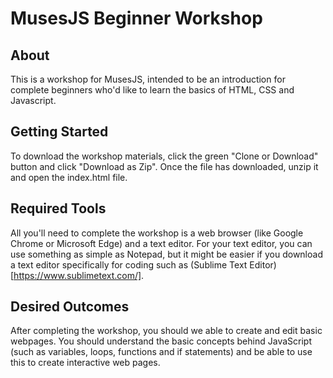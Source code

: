 # MusesJS Beginner Workshop

## About
This is a workshop for MusesJS, intended to be an introduction for complete beginners who'd like to learn the basics of HTML, CSS and Javascript. 

## Getting Started
To download the workshop materials, click the green "Clone or Download" button and click "Download as Zip". Once the file has downloaded, unzip it and open the index.html file. 

## Required Tools
All you'll need to complete the workshop is a web browser (like Google Chrome or Microsoft Edge) and a text editor. For your text editor, you can use something as simple as Notepad, but it might be easier if you download a text editor specifically for coding such as (Sublime Text Editor)[https://www.sublimetext.com/].

## Desired Outcomes
After completing the workshop, you should we able to create and edit basic webpages. You should understand the basic concepts behind JavaScript (such as variables, loops, functions and if statements) and be able to use this to create interactive web pages. 
